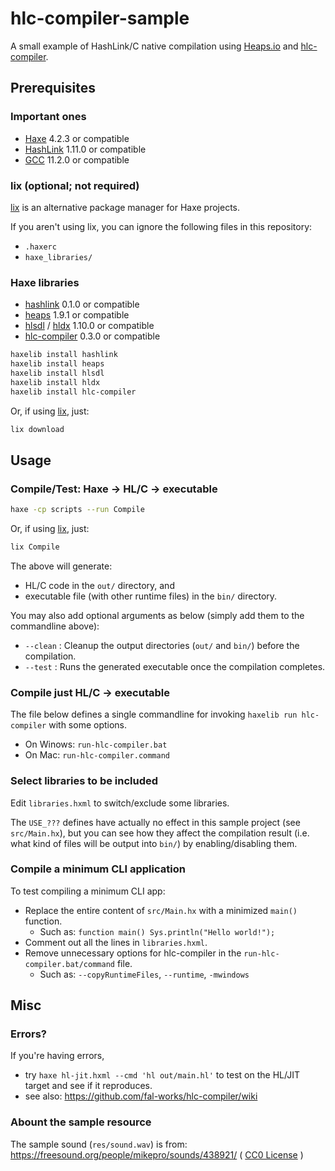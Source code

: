 # hlc-compiler-sample

A small example of HashLink/C native compilation using [Heaps.io](https://heaps.io/) and [hlc-compiler](https://github.com/fal-works/hlc-compiler).


## Prerequisites

### Important ones

- [Haxe](https://haxe.org/) 4.2.3 or compatible
- [HashLink](https://hashlink.haxe.org/) 1.11.0 or compatible
- [GCC](https://gcc.gnu.org/) 11.2.0 or compatible

### lix (optional; not required)

[lix](https://github.com/lix-pm/lix.client) is an alternative package manager for Haxe projects.

If you aren't using lix, you can ignore the following files in this repository:

- `.haxerc`
- `haxe_libraries/`

### Haxe libraries

- [hashlink](https://lib.haxe.org/p/hashlink) 0.1.0 or compatible
- [heaps](https://heaps.io/) 1.9.1 or compatible
- [hlsdl](https://lib.haxe.org/p/hlsdl/) / [hldx](https://lib.haxe.org/p/hldx/) 1.10.0 or compatible
- [hlc-compiler](https://lib.haxe.org/p/hlc-compiler/) 0.3.0 or compatible

```sh
haxelib install hashlink
haxelib install heaps
haxelib install hlsdl
haxelib install hldx
haxelib install hlc-compiler
```

Or, if using [lix](https://github.com/lix-pm/lix.client), just:

```sh
lix download
```


## Usage

### Compile/Test: Haxe -> HL/C -> executable

```sh
haxe -cp scripts --run Compile
```

Or, if using [lix](https://github.com/lix-pm/lix.client), just:

```sh
lix Compile
```

The above will generate:

- HL/C code in the `out/` directory, and
- executable file (with other runtime files) in the `bin/` directory.

You may also add optional arguments as below (simply add them to the commandline above):

- `--clean` : Cleanup the output directories (`out/` and `bin/`) before the compilation.
- `--test` : Runs the generated executable once the compilation completes.

### Compile just HL/C -> executable

The file below defines a single commandline for invoking `haxelib run hlc-compiler` with some options.

- On Winows: `run-hlc-compiler.bat`
- On Mac: `run-hlc-compiler.command`

### Select libraries to be included

Edit `libraries.hxml` to switch/exclude some libraries.

The `USE_???` defines have actually no effect in this sample project (see `src/Main.hx`), but you can see how they affect the compilation result (i.e. what kind of files will be output into `bin/`) by enabling/disabling them.

### Compile a minimum CLI application

To test compiling a minimum CLI app:

- Replace the entire content of `src/Main.hx` with a minimized `main()` function.
    - Such as: `function main() Sys.println("Hello world!");`
- Comment out all the lines in `libraries.hxml`.
- Remove unnecessary options for hlc-compiler in the `run-hlc-compiler.bat/command` file.
    - Such as: `--copyRuntimeFiles`, `--runtime`, `-mwindows`


## Misc

### Errors?

If you're having errors,

- try `haxe hl-jit.hxml --cmd 'hl out/main.hl'` to test on the HL/JIT target and see if it reproduces.
- see also: <https://github.com/fal-works/hlc-compiler/wiki>

### Abount the sample resource

The sample sound (`res/sound.wav`) is from: <https://freesound.org/people/mikepro/sounds/438921/> ( [CC0 License](https://creativecommons.org/publicdomain/zero/1.0/) )
